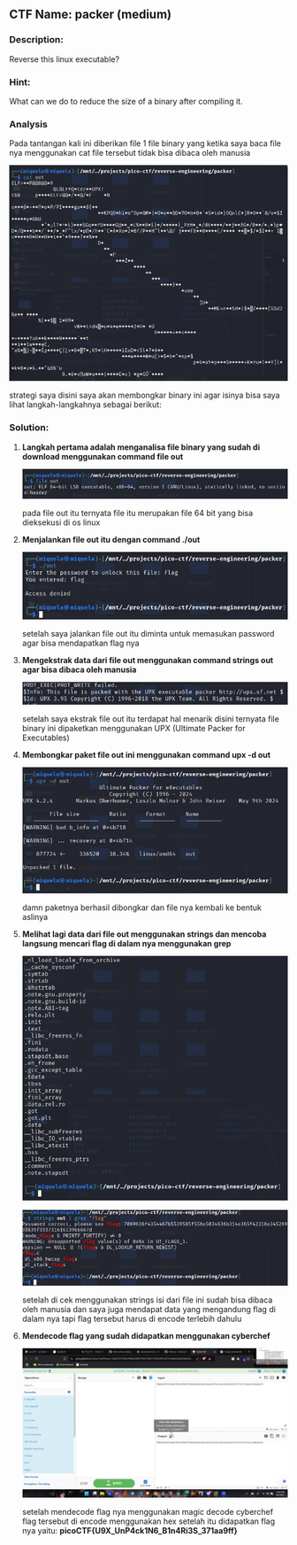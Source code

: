 ﻿##  CTF Name: packer (medium)

### Description:
Reverse this linux executable?

### Hint:
What can we do to reduce the size of a binary after compiling it.

### Analysis
Pada tantangan kali ini diberikan file 1 file binary yang ketika saya baca file nya menggunakan cat file tersebut tidak bisa dibaca oleh manusia 

![foto](./documentation/image2.png)

strategi saya disini saya akan membongkar binary ini agar isinya bisa saya lihat langkah-langkahnya sebagai berikut:

### Solution:

 1. **Langkah pertama adalah menganalisa file binary yang sudah di download menggunakan command file out**

	![foto](./documentation/Screenshot%202025-02-06%20085155.png)

	pada file out itu ternyata file itu merupakan file 64 bit yang bisa dieksekusi di os linux

2. **Menjalankan file out itu dengan command ./out**

	![foto](./documentation/image.png)

	setelah saya jalankan file out itu diminta untuk memasukan password agar bisa mendapatkan flag nya

3. **Mengekstrak data dari file out menggunakan command strings out agar bisa dibaca oleh manusia**

	![foto](./documentation/Screenshot%202025-02-06%20090034.png)

	setelah saya ekstrak file out itu terdapat hal menarik disini ternyata file binary ini dipaketkan menggunakan UPX (Ultimate Packer for Executables)

4. **Membongkar paket file out ini menggunakan command upx -d out**

	![foto](./documentation/Screenshot%202025-02-06%20090421.png)

	damn paketnya berhasil dibongkar dan file nya kembali ke bentuk aslinya 

5. **Melihat lagi data dari file out menggunakan strings dan mencoba langsung mencari flag di dalam nya menggunakan grep**

	![foto](./documentation/Screenshot%202025-02-06%20091149.png)

	![f](./documentation/Screenshot%202025-02-06%20091228.png)
	
	setelah di cek menggunakan strings isi dari file ini sudah bisa dibaca oleh manusia dan saya juga mendapat data yang mengandung flag di dalam nya tapi flag tersebut harus di encode terlebih dahulu

6. **Mendecode flag yang sudah didapatkan menggunakan cyberchef**

	![f](./documentation/Screenshot%20(368).png)

	setelah mendecode flag nya menggunakan magic decode cyberchef flag tersebut di encode menggunakan hex setelah itu didapatkan flag nya yaitu: **picoCTF{U9X_UnP4ck1N6_B1n4Ri3S_371aa9ff}**



	
	
